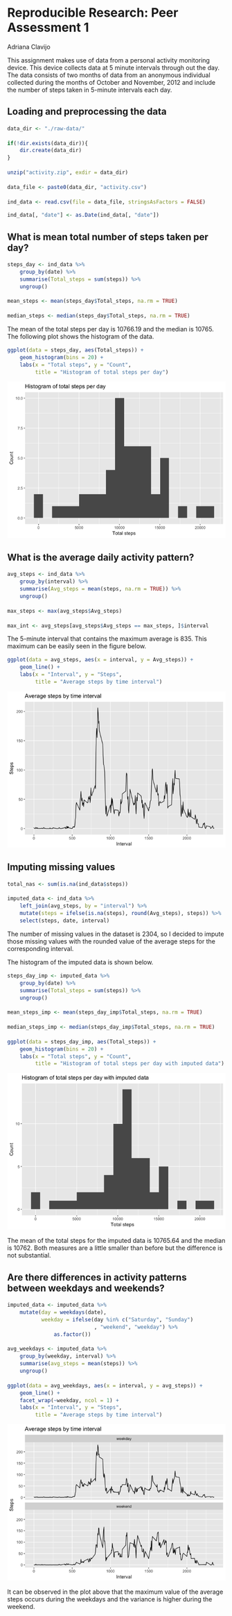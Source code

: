 # Reproducible Research: Peer Assessment 1
Adriana Clavijo  



This assignment makes use of data from a personal activity monitoring device. 
This device collects data at 5 minute intervals through out the day. The data 
consists of two months of data from an anonymous individual collected during the
months of October and November, 2012 and include the number of steps taken in 
5-minute intervals each day.

## Loading and preprocessing the data


```r
data_dir <- "./raw-data/"

if(!dir.exists(data_dir)){
    dir.create(data_dir)
}

unzip("activity.zip", exdir = data_dir)

data_file <- paste0(data_dir, "activity.csv")

ind_data <- read.csv(file = data_file, stringsAsFactors = FALSE)
```


```r
ind_data[, "date"] <- as.Date(ind_data[, "date"])
```

## What is mean total number of steps taken per day?


```r
steps_day <- ind_data %>% 
    group_by(date) %>% 
    summarise(Total_steps = sum(steps)) %>% 
    ungroup()

mean_steps <- mean(steps_day$Total_steps, na.rm = TRUE)

median_steps <- median(steps_day$Total_steps, na.rm = TRUE)
```

The mean of the total steps per day is 10766.19 and the median 
is 10765. The following plot shows the histogram of the data.


```r
ggplot(data = steps_day, aes(Total_steps)) +
    geom_histogram(bins = 20) + 
    labs(x = "Total steps", y = "Count",
         title = "Histogram of total steps per day")
```

![](PA1_template_files/figure-html/mean-steps-plot-1.png)<!-- -->


## What is the average daily activity pattern?


```r
avg_steps <- ind_data %>% 
    group_by(interval) %>% 
    summarise(Avg_steps = mean(steps, na.rm = TRUE)) %>% 
    ungroup()

max_steps <- max(avg_steps$Avg_steps)

max_int <- avg_steps[avg_steps$Avg_steps == max_steps, ]$interval
```

The 5-minute interval that contains the maximum average is 835. This
maximum can be easily seen in the figure below.


```r
ggplot(data = avg_steps, aes(x = interval, y = Avg_steps)) +
    geom_line() + 
    labs(x = "Interval", y = "Steps",
         title = "Average steps by time interval")
```

![](PA1_template_files/figure-html/avg-steps-plot-1.png)<!-- -->


## Imputing missing values


```r
total_nas <- sum(is.na(ind_data$steps))

imputed_data <- ind_data %>% 
    left_join(avg_steps, by = "interval") %>% 
    mutate(steps = ifelse(is.na(steps), round(Avg_steps), steps)) %>% 
    select(steps, date, interval)
```

The number of missing values in the dataset is 2304, so I decided to 
impute those missing values with the rounded value of the average steps for the
corresponding interval.

The histogram of the imputed data is shown below.


```r
steps_day_imp <- imputed_data %>% 
    group_by(date) %>% 
    summarise(Total_steps = sum(steps)) %>% 
    ungroup()

mean_steps_imp <- mean(steps_day_imp$Total_steps, na.rm = TRUE)

median_steps_imp <- median(steps_day_imp$Total_steps, na.rm = TRUE)

ggplot(data = steps_day_imp, aes(Total_steps)) +
    geom_histogram(bins = 20) + 
    labs(x = "Total steps", y = "Count",
         title = "Histogram of total steps per day with imputed data")
```

![](PA1_template_files/figure-html/imputed-data-1.png)<!-- -->

The mean of the total steps for the imputed data is 10765.64
and the median is 10762. Both measures are a little smaller than 
before but the difference is not substantial.


## Are there differences in activity patterns between weekdays and weekends?


```r
imputed_data <- imputed_data %>% 
    mutate(day = weekdays(date),
           weekday = ifelse(day %in% c("Saturday", "Sunday")
                            , "weekend", "weekday") %>% 
               as.factor())

avg_weekdays <- imputed_data %>% 
    group_by(weekday, interval) %>% 
    summarise(avg_steps = mean(steps)) %>% 
    ungroup()

ggplot(data = avg_weekdays, aes(x = interval, y = avg_steps)) +
    geom_line() +
    facet_wrap(~weekday, ncol = 1) +
    labs(x = "Interval", y = "Steps",
         title = "Average steps by time interval")
```

![](PA1_template_files/figure-html/days-comparison-1.png)<!-- -->

It can be observed in the plot above that the maximum value of the average steps 
occurs during the weekdays and the variance is higher during the weekend.
